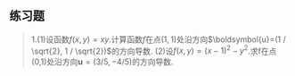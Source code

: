 ## 练习题
>1.(1)设函数$f(x,y)=xy$.计算函数$f$在点$(1,1)$处沿方向$\boldsymbol{u}=(1 / \sqrt{2}, 1 / \sqrt{2})$的方向导数.
(2)设$f(x,y)=(x-1)^2-y^2$.求f在点(0,1)处沿方向$\boldsymbol{u}=(3/5,-4/5)$的方向导数.


